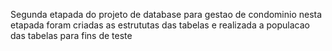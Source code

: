 Segunda etapada do projeto de database para gestao de condominio
nesta etapada foram criadas as estrututas das tabelas e realizada a populacao das tabelas para fins de teste